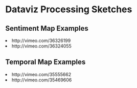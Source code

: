 # Dataviz Processing Sketches


## Sentiment Map Examples
<li>http://vimeo.com/36326199</li>
<li>http://vimeo.com/36324055</li>

## Temporal Map Examples 
<li>http://vimeo.com/35555662</li>
<li>http://vimeo.com/35469606</li>

